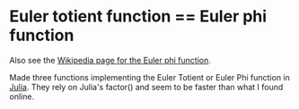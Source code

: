 # Euler totient function == Euler phi function

Also see the [Wikipedia page for the Euler phi function](https://en.wikipedia.org/wiki/Euler%27s_totient_function).

Made three functions implementing the Euler Totient or Euler Phi function in [Julia](julialang.org). 
They rely on Julia's factor() and seem to be faster than what I found online. 
